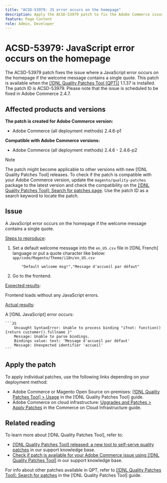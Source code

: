 ```yaml
---
title: "ACSD-53979: JS error occurs on the homepage"
description: Apply the ACSD-53979 patch to fix the Adobe Commerce issue where a JavaScript error occurs on the homepage if the welcome message contains a single quote.
feature: Page Content
role: Admin, Developer
---
```

# ACSD-53979: JavaScript error occurs on the homepage

The ACSD-53979 patch fixes the issue where a JavaScript error occurs on the homepage if the welcome message contains a single quote. This patch is available when the [[!DNL Quality Patches Tool (QPT)]](/help/announcements/adobe-commerce-announcements/magento-quality-patches-released-new-tool-to-self-serve-quality-patches.md) 1.1.37 is installed. The patch ID is ACSD-53979. Please note that the issue is scheduled to be fixed in Adobe Commerce 2.4.7.

## Affected products and versions

**The patch is created for Adobe Commerce version:**

* Adobe Commerce (all deployment methods) 2.4.6-p1

**Compatible with Adobe Commerce versions:**

* Adobe Commerce (all deployment methods) 2.4.6 - 2.4.6-p2

>[!NOTE]
>
>The patch might become applicable to other versions with new [!DNL Quality Patches Tool] releases. To check if the patch is compatible with your Adobe Commerce version, update the `magento/quality-patches` package to the latest version and check the compatibility on the [[!DNL Quality Patches Tool]: Search for patches page](https://experienceleague.adobe.com/tools/commerce-quality-patches/index.html). Use the patch ID as a search keyword to locate the patch.

## Issue

A JavaScript error occurs on the homepage if the welcome message contains a single quote.

<u>Steps to reproduce</u>:

1. Set a default welcome message into the `en_US.csv` file in [!DNL French] language or put a quote character like below:
`app/code/Magento/Theme/i18n/en_US.csv`

    ```CSV
        "Default welcome msg!","Message d'accueil par défaut"
    ```

1. Go to the frontend.

<u>Expected results</u>:

Frontend loads without any JavaScript errors.

<u>Actual results</u>:

A [!DNL JavaScript] error occurs:

    ```JS
        Uncaught SyntaxError: Unable to process binding "ifnot: function(){return customer().fullname }"
        Message: Unable to parse bindings.
        Bindings value: text: 'Message d'accueil par défaut'
        Message: Unexpected identifier 'accueil'
    ```
    
## Apply the patch

To apply individual patches, use the following links depending on your deployment method:

* Adobe Commerce or Magento Open Source on-premises: [[!DNL Quality Patches Tool] > Usage](https://experienceleague.adobe.com/docs/commerce-operations/tools/quality-patches-tool/usage.html) in the [!DNL Quality Patches Tool] guide.
* Adobe Commerce on cloud infrastructure: [Upgrades and Patches > Apply Patches](https://experienceleague.adobe.com/docs/commerce-cloud-service/user-guide/develop/upgrade/apply-patches.html) in the Commerce on Cloud Infrastructure guide.

## Related reading

To learn more about [!DNL Quality Patches Tool], refer to:

* [[!DNL Quality Patches Tool] released: a new tool to self-serve quality patches](/help/announcements/adobe-commerce-announcements/magento-quality-patches-released-new-tool-to-self-serve-quality-patches.md) in our support knowledge base.
* [Check if patch is available for your Adobe Commerce issue using [!DNL Quality Patches Tool]](/help/support-tools/patches-available-in-qpt-tool/check-patch-for-magento-issue-with-magento-quality-patches.md) in our support knowledge base.

For info about other patches available in QPT, refer to [[!DNL Quality Patches Tool]: Search for patches](https://experienceleague.adobe.com/tools/commerce-quality-patches/index.html) in the [!DNL Quality Patches Tool] guide.